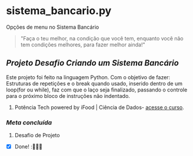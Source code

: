 # sistema_bancario.py
Opções de menu no Sistema Bancário

>"Faça o teu melhor, na condição que você tem, enquanto você não tem condições melhores, para fazer melhor ainda!"
<!-- Mario Sergio Cortella  --> 

## _*Projeto Desafio Criando um Sistema Bancário*_
Este projeto foi feito na linguagem Python. Com o objetivo de fazer: Estruturas de repetições e o break quando usado, inserido dentro de um loop(for ou while), faz com que o laço seja finalizado, passando o controle para o próximo bloco de instruções não indentado.

1. Potência Tech powered by iFood | Ciência de Dados- [acesse o curso](https://web.dio.me/track/potencia-tech-powered-ifood-ciencias-de-dados-com-python).

### _*Meta concluída*_ 
1. Desafio de Projeto 
- [X] Done! :🚀👩‍💻

[^1]: Este Projeto tem como objetivo treinar os códigos em Python e ser acrescentado ao Portfólio.